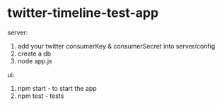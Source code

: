# twitter-timeline-test-app

server:
1) add your twitter consumerKey & consumerSecret into server/config
2) create a db
3) node app.js

ui:
1) npm start - to start the app
2) npm test - tests
